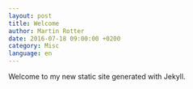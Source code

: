 ```yaml
---
layout: post
title: Welcome
author: Martin Rotter
date: 2016-07-18 09:00:00 +0200
category: Misc
language: en
---
```


Welcome to my new static site generated with Jekyll.